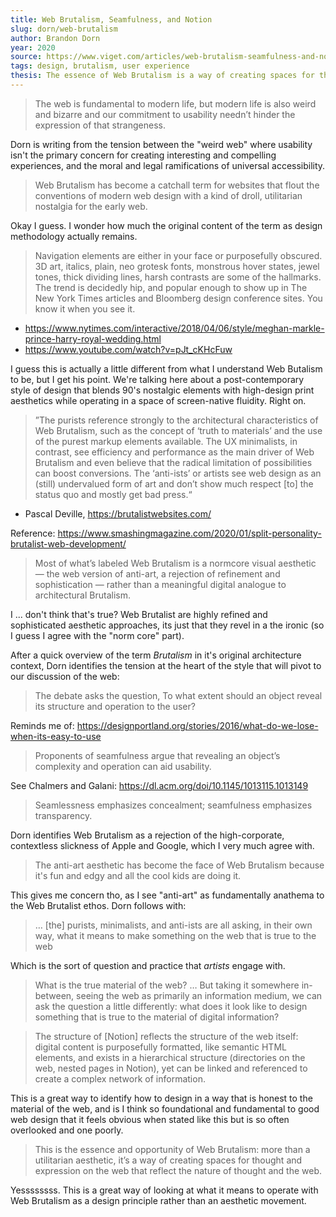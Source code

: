```yaml
---
title: Web Brutalism, Seamfulness, and Notion
slug: dorn/web-brutalism
author: Brandon Dorn
year: 2020
source: https://www.viget.com/articles/web-brutalism-seamfulness-and-notion/
tags: design, brutalism, user experience
thesis: The essence of Web Brutalism is a way of creating spaces for thought and expression on the web that reflect the nature of thought and the web. 
---
```


> The web is fundamental to modern life, but modern life is also weird and bizarre and our commitment to usability needn’t hinder the expression of that strangeness.

Dorn is writing from the tension between the "weird web" where usability isn't the primary concern for creating interesting and compelling experiences, and the moral and legal ramifications of universal accessibility. 

> Web Brutalism has become a catchall term for websites that flout the conventions of modern web design with a kind of droll, utilitarian nostalgia for the early web. 

Okay I guess. I wonder how much the original content of the term as design methodology actually remains. 

>  Navigation elements are either in your face or purposefully obscured. 3D art, italics, plain, neo grotesk fonts, monstrous hover states, jewel tones, thick dividing lines, harsh contrasts are some of the hallmarks. The trend is decidedly hip, and popular enough to show up in The New York Times articles and Bloomberg design conference sites. You know it when you see it.


- https://www.nytimes.com/interactive/2018/04/06/style/meghan-markle-prince-harry-royal-wedding.html
- https://www.youtube.com/watch?v=pJt_cKHcFuw

I guess this is actually a little different from what I understand Web Butalism to be, but I get his point. We're talking here about a post-contemporary style of design that blends 90's nostalgic elements with high-design print aesthetics while operating in a space of screen-native fluidity. Right on.

> ”The purists reference strongly to the architectural characteristics of Web Brutalism, such as the concept of ‘truth to materials’ and the use of the purest markup elements available. The UX minimalists, in contrast, see efficiency and performance as the main driver of Web Brutalism and even believe that the radical limitation of possibilities can boost conversions. The ‘anti-ists’ or artists see web design as an (still) undervalued form of art and don’t show much respect [to] the status quo and mostly get bad press.“

- Pascal Deville, https://brutalistwebsites.com/

Reference: https://www.smashingmagazine.com/2020/01/split-personality-brutalist-web-development/

> Most of what’s labeled Web Brutalism is a normcore visual aesthetic — the web version of anti-art, a rejection of refinement and sophistication — rather than a meaningful digital analogue to architectural Brutalism.

I ... don't think that's true? Web Brutalist are highly refined and sophisticated aesthetic approaches, its just that they revel in a the ironic (so I guess I agree with the "norm core" part).

After a quick overview of the term _Brutalism_ in it's original architecture context, Dorn identifies the tension at the heart of the style that will pivot to our discussion of the web:

> The debate asks the question, To what extent should an object reveal its structure and operation to the user?

Reminds me of: https://designportland.org/stories/2016/what-do-we-lose-when-its-easy-to-use

> Proponents of seamfulness argue that revealing an object’s complexity and operation can aid usability.

See Chalmers and Galani: https://dl.acm.org/doi/10.1145/1013115.1013149

> Seamlessness emphasizes concealment; seamfulness emphasizes transparency.

Dorn identifies Web Brutalism as a rejection of the high-corporate, contextless slickness of Apple and Google, which I very much agree with.

> The anti-art aesthetic has become the face of Web Brutalism because it's fun and edgy and all the cool kids are doing it.

This gives me concern tho, as I see "anti-art" as fundamentally anathema to the Web Brutalist ethos. Dorn follows with: 

> … [the] purists, minimalists, and anti-ists are all asking, in their own way, what it means to make something on the web that is true to the web

Which is the sort of question and practice that _artists_ engage with. 

> What is the true material of the web? … But taking it somewhere in-between, seeing the web as primarily an information medium, we can ask the question a little differently: what does it look like to design something that is true to the material of digital information?

> The structure of [Notion] reflects the structure of the web itself: digital content is purposefully formatted, like semantic HTML elements, and exists in a hierarchical structure (directories on the web, nested pages in Notion), yet can be linked and referenced to create a complex network of information.

This is a great way to identify how to design in a way that is honest to the material of the web, and is I think so foundational and fundamental to good web design that it feels obvious when stated like this but is so often overlooked and one poorly.

> This is the essence and opportunity of Web Brutalism: more than a utilitarian aesthetic, it’s a way of creating spaces for thought and expression on the web that reflect the nature of thought and the web. 

Yessssssss. This is a great way of looking at what it means to operate with Web Brutalism as a design principle rather than an aesthetic movement. 